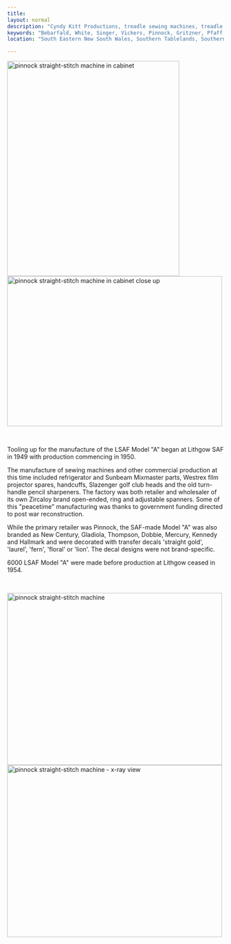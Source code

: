 ```yaml
---
title: 
layout: normal
description: "Cyndy Kitt Productions, treadle sewing machines, treadle sewing machine parts, sewing machine parts, vintage treadle sewing machines, reproduction sewing machine manuals, sewing machine manual, eco sewing"
keywords: "Bebarfald, White, Singer, Vickers, Pinnock, Gritzner, Pfaff, treadle sewing machine, vintage sewing machine, sewing machine manual"
location: "South Eastern New South Wales, Southern Tablelands, Southern Highlands, Goulburn, New South Wales, Australia.  Custom clothing and costume.  Craft accesories "

---
```


<div class="container text-center">
<p><img class="img-fluid my-1" alt="pinnock straight-stitch machine in cabinet" src="{{"pic/LSAF-ModA-A19.00.jpg"}}" width="400" height="500"><br>
<img class="img-fluid my-1" alt="pinnock straight-stitch machine in cabinet close up" src="{{"pic/LSAF-ModA-A19.03.jpg"}}" width="500" height="349"></p>
<div class="row">
<div class="col-3">&nbsp;
</div><!-- end col -->
<div class="col-6 text-left">
<p class="h3">Tooling up for the manufacture of the LSAF Model &quot;A&quot; began at Lithgow SAF in 1949 with production commencing in 1950. </p>
<p>The manufacture of sewing machines and other commercial production at this time included refrigerator and Sunbeam Mixmaster parts, Westrex film projector spares, handcuffs, Slazenger golf club heads and the old turn-handle pencil sharpeners. The factory was both retailer and wholesaler of its own Zircaloy brand open-ended, ring and adjustable spanners. Some of this &quot;peacetime&quot; manufacturing was thanks to government funding directed to post war reconstruction.</p>
<p>While the primary retailer was Pinnock, the SAF-made Model &quot;A&quot; was also branded as New Century, Gladiola, Thompson, Dobbie, Mercury, Kennedy and Hallmark and were decorated with transfer decals 'straight gold', 'laurel', 'fern', 'floral' or 'lion'. The decal designs were not brand-specific. </p>
<p>6000 LSAF Model &quot;A&quot; were made before production at Lithgow ceased in 1954. </p>
</div><!-- end col -->
<div class="col-3">&nbsp;
</div><!-- end col -->
</div><!-- end row -->
<p><img alt="pinnock straight-stitch machine" class="img-fluid my-1" src="{{"pic/pinnock/LSAF.modelA.01.png"}}" width="500" height="400">
<img alt="pinnock straight-stitch machine - x-ray view" class="img-fluid my-1" src="{{"pic/pinnock/LSAF.modelA.02.png"}}" width="500" height="400"> </p>
</div><!-- end container -->
